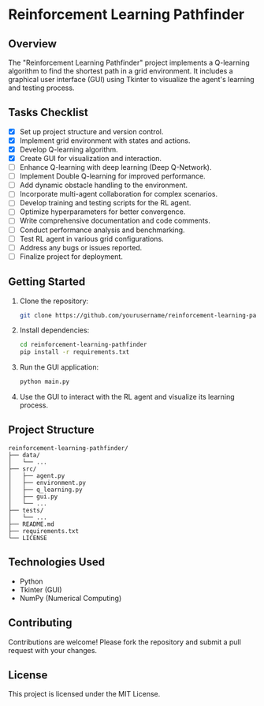 # Reinforcement Learning Pathfinder

## Overview

The "Reinforcement Learning Pathfinder" project implements a Q-learning algorithm to find the shortest path in a grid environment. It includes a graphical user interface (GUI) using Tkinter to visualize the agent's learning and testing process.

## Tasks Checklist

- [x] Set up project structure and version control.
- [x] Implement grid environment with states and actions.
- [x] Develop Q-learning algorithm.
- [x] Create GUI for visualization and interaction.
- [ ] Enhance Q-learning with deep learning (Deep Q-Network).
- [ ] Implement Double Q-learning for improved performance.
- [ ] Add dynamic obstacle handling to the environment.
- [ ] Incorporate multi-agent collaboration for complex scenarios.
- [ ] Develop training and testing scripts for the RL agent.
- [ ] Optimize hyperparameters for better convergence.
- [ ] Write comprehensive documentation and code comments.
- [ ] Conduct performance analysis and benchmarking.
- [ ] Test RL agent in various grid configurations.
- [ ] Address any bugs or issues reported.
- [ ] Finalize project for deployment.

## Getting Started

1. Clone the repository:
   ```bash
   git clone https://github.com/yourusername/reinforcement-learning-pathfinder.git
   ```

2. Install dependencies:
   ```bash
   cd reinforcement-learning-pathfinder
   pip install -r requirements.txt
   ```

3. Run the GUI application:
   ```bash
   python main.py
   ```

4. Use the GUI to interact with the RL agent and visualize its learning process.

## Project Structure

```
reinforcement-learning-pathfinder/
├── data/
│   └── ...
├── src/
│   ├── agent.py
│   ├── environment.py
│   ├── q_learning.py
│   ├── gui.py
│   └── ...
├── tests/
│   └── ...
├── README.md
├── requirements.txt
└── LICENSE
```

## Technologies Used

- Python
- Tkinter (GUI)
- NumPy (Numerical Computing)

## Contributing

Contributions are welcome! Please fork the repository and submit a pull request with your changes.

## License

This project is licensed under the MIT License.
